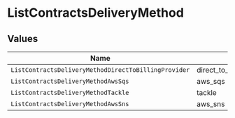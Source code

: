 # ListContractsDeliveryMethod


## Values

| Name                                                 | Value                                                |
| ---------------------------------------------------- | ---------------------------------------------------- |
| `ListContractsDeliveryMethodDirectToBillingProvider` | direct_to_billing_provider                           |
| `ListContractsDeliveryMethodAwsSqs`                  | aws_sqs                                              |
| `ListContractsDeliveryMethodTackle`                  | tackle                                               |
| `ListContractsDeliveryMethodAwsSns`                  | aws_sns                                              |